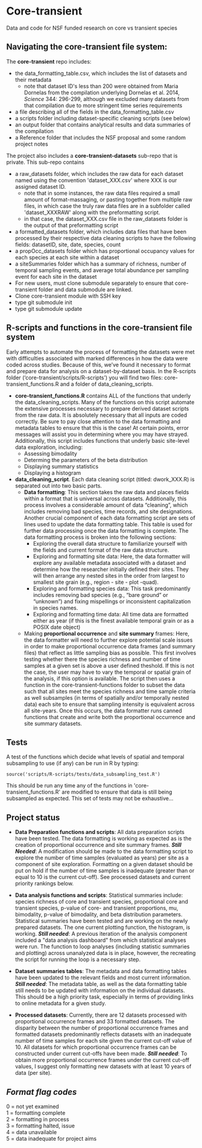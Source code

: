 # Core-transient
Data and code for NSF funded research on core vs transient species

## Navigating the core-transient file system:
The **core-transient** repo includes:
  - the data_formatting_table.csv, which includes the list of datasets and their metadata
    - note that dataset ID's less than 200 were obtained from Maria Dornelas from the compilation underlying Dornelas et al. 2014, *Science* 344: 296-299, although we excluded many datasets from that compilation due to more stringent time series requirements
  - a file describing all of the fields in the data_formatting_table.csv
  - a scripts folder including dataset-specific cleaning scripts (see below)
  - an output folder that contains analytical results and data summaries of the compilation
  - a Reference folder that includes the NSF proposal and some random project notes

The project also includes a **core-transient-datasets** sub-repo that is private. This sub-repo contains
  - a raw_datasets folder, which includes the raw data for each dataset named using the convention 'dataset_XXX.csv' where XXX is our assigned dataset ID.
    - note that in some instances, the raw data files required a small amount of format-massaging, or pasting together from multiple raw files, in which case the truly raw data files are in a subfolder called 'dataset_XXXRAW' along with the preformatting script.
    - in that case, the dataset_XXX.csv file in the raw_datasets folder is the output of that preformatting script
  - a formatted_datasets folder, which includes data files that have been processed by their respective data cleaning scripts to have the following fields: datasetID, site, date, species, count
  - a propOcc_datasets folder which has proportional occupancy values for each species at each site within a dataset
  - a siteSummaries folder which has a summary of richness, number of temporal sampling events, and average total abundance per sampling event for each site in the dataset
  - For new users, must clone submodule separately to ensure that core-transient folder and data submodule are linked. 
  -   Clone core-transient module with SSH key
  -   type git submodule init
  -   type git submodule update


## R-scripts and functions in the core-transient file system
Early attempts to automate the process of formatting the datasets were met with difficulties associated with marked differences in how the data were coded across studies. Because of this, we’ve found it necessary to format and prepare data for analysis on a dataset-by-dataset basis. In the R-scripts folder (‘core-transient/scripts/R-scripts’) you will find two files: core-transient_functions.R and a folder of data_cleaning_scripts.

  - **core-transient_functions.R** contains ALL of the functions that underly the data_cleaning_scripts. Many of the functions on this script automate the extensive processes necessary to prepare derived dataset scripts from the raw data. It is absolutely necessary that all inputs are coded correctly. Be sure to pay close attention to the data formatting and metadata tables to ensure that this is the case! At certain points, error messages will assist you in determining where you may have strayed. Additionally, this script includes functions that underly basic site-level data exploration, including:
    - Assessing bimodality
    - Determing the parameters of the beta distribution
    - Displaying summary statistics
    - Displaying a histogram
  - **data_cleaning_script**. Each data cleaning script (titled: dwork_XXX.R) is separated out into two basic parts.
    - **Data formatting**: This section takes the raw data and places fields within a format that is universal across datasets. Additionally, this process involves a considerable amount of data “cleaning”, which includes removing bad species, time records, and site designations. Another crucial component of each data formatting script are sets of lines used to update the data formatting table. This table is used for further data processing once the data formatting is complete. The data formatting process is broken into the following sections:
        - Exploring the overall data structure to familiarize yourself with the fields and current format of the raw data structure.
        - Exploring and formatting site data: Here, the data formatter will explore any available metadata associated with a dataset and determine how the researcher initially defined their sites. They will then arrange any nested sites in the order from largest to smallest site grain (e.g., region - site - plot -quad).
        - Exploring and formatting species data: This task predominantly includes removing bad species (e.g., “bare ground” or “unknown”) and fixing mispellings or inconsistent capitalization in species names.
        - Exploring and formatting time data: All time data are formatted either as year (if this is the finest available temporal grain or as a POSIX date object)
    - Making **proportional occurrence** and **site summary** frames: Here, the data formatter will need to further explore potential scale issues in order to make proportional occurrence data frames (and summary files) that reflect as little sampling bias as possible. This first involves testing whether there the species richness and number of time samples at a given set is above a user defined theshold. If this is not the case, the user may have to vary the temporal or spatial grain of the analysis, if this option is available. The script then uses a function in the core-transient-functions folder to subset the data such that all sites meet the species richness and time sample criteria as well subsamples (in terms of spatially and/or temporally nested data) each site to ensure that sampling intensity is equivalent across all site-years. Once this occurs, the data formatter runs canned functions that create and write both the proportional occurrence and site summary datasets.

## Tests
A test of the functions which decide what levels of spatial and temporal subsampling to use (if any) can be run in R by typing:
```
source('scripts/R-scripts/tests/data_subsampling_test.R')
```
This should be run any time any of the functions in 'core-transient_functions.R' are modified to ensure that data is still being subsampled as expected. This set of tests may not be exhaustive...
    
## Project status

- **Data Preparation functions and scripts**: All data preparation scripts have been tested. The data formatting is working as expected as is the creation of proportional occurrence and site summary frames. _**Still Needed**_:  A modification should be made to the data formatting script to explore the number of time samples (evaluated as years) per site as a component of site exploration. Formatting on a given dataset should be put on hold if the number of time samples is inadequate (greater than or equal to 10 is the current cut-off). See processed datasets and current priority rankings below.

- **Data analysis functions and scripts**: Statistical summaries include: species richness of core and transient species, proportional core and transient species, p-value of core- and transient proportions, mu, bimodality, p-value of bimodality, and beta distribution parameters. Statistical summaries have been tested and are working on the newly prepared datasets. The one current plotting function, the histogram, is working. _**Still needed**_: A previous iteration of the analysis component included a "data analysis dashboard" from which statistical analyses were run. The function to loop analyses (including statistic summaries and plotting) across unanalyzed data is in place, however, the recreating the script for running the loop is a necessary step.

- **Dataset summaries tables**: The metadata and data formatting tables have been updated to the relevant fields and most current information. _**Still needed**_: The metadata table, as well as the data formatting table still needs to be updated with information on the individual datasets. This should be a high priority task, especially in terms of providing links to online metadata for a given study.

- **Processed datasets**: Currently, there are 12 datasets processed with proportional occurrence frames and 33 formatted datasets. The disparity between the number of proportional occurrence frames and formatted datasets predominantly reflects datasets with an inadequate number of time samples for each site given the current cut-off value of 10. All datasets for which proportional occurrence frames can be constructed under current cut-offs have been made. _**Still needed**_: To obtain more proportional occurrence frames under the current cut-off values, I suggest only formatting new datasets with at least 10 years of data (per site).

## *Format flag codes*

 0 = not yet examined  
 1 = formatting complete  
 2 = formatting in process  
 3 = formatting halted, issue  
 4 = data unavailable  
 5 = data inadequate for project aims  


